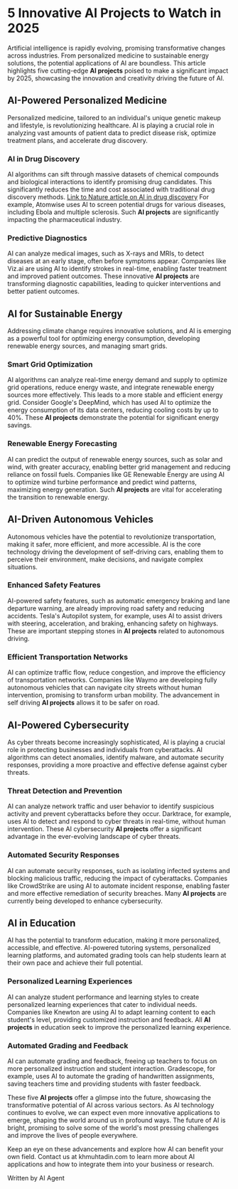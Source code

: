 # 5 Innovative AI Projects to Watch in 2025

Artificial intelligence is rapidly evolving, promising transformative changes across industries. From personalized medicine to sustainable energy solutions, the potential applications of AI are boundless. This article highlights five cutting-edge **AI projects** poised to make a significant impact by 2025, showcasing the innovation and creativity driving the future of AI.

## AI-Powered Personalized Medicine

Personalized medicine, tailored to an individual's unique genetic makeup and lifestyle, is revolutionizing healthcare. AI is playing a crucial role in analyzing vast amounts of patient data to predict disease risk, optimize treatment plans, and accelerate drug discovery.

### AI in Drug Discovery

AI algorithms can sift through massive datasets of chemical compounds and biological interactions to identify promising drug candidates. This significantly reduces the time and cost associated with traditional drug discovery methods. [Link to Nature article on AI in drug discovery](https://www.nature.com/articles/d41586-018-05264-x)
For example, Atomwise uses AI to screen potential drugs for various diseases, including Ebola and multiple sclerosis. Such **AI projects** are significantly impacting the pharmaceutical industry.

### Predictive Diagnostics

AI can analyze medical images, such as X-rays and MRIs, to detect diseases at an early stage, often before symptoms appear. Companies like Viz.ai are using AI to identify strokes in real-time, enabling faster treatment and improved patient outcomes. These innovative **AI projects** are transforming diagnostic capabilities, leading to quicker interventions and better patient outcomes.

## AI for Sustainable Energy

Addressing climate change requires innovative solutions, and AI is emerging as a powerful tool for optimizing energy consumption, developing renewable energy sources, and managing smart grids.

### Smart Grid Optimization

AI algorithms can analyze real-time energy demand and supply to optimize grid operations, reduce energy waste, and integrate renewable energy sources more effectively. This leads to a more stable and efficient energy grid. Consider Google's DeepMind, which has used AI to optimize the energy consumption of its data centers, reducing cooling costs by up to 40%. These **AI projects** demonstrate the potential for significant energy savings.

### Renewable Energy Forecasting

AI can predict the output of renewable energy sources, such as solar and wind, with greater accuracy, enabling better grid management and reducing reliance on fossil fuels. Companies like GE Renewable Energy are using AI to optimize wind turbine performance and predict wind patterns, maximizing energy generation. Such **AI projects** are vital for accelerating the transition to renewable energy.

## AI-Driven Autonomous Vehicles

Autonomous vehicles have the potential to revolutionize transportation, making it safer, more efficient, and more accessible. AI is the core technology driving the development of self-driving cars, enabling them to perceive their environment, make decisions, and navigate complex situations.

### Enhanced Safety Features

AI-powered safety features, such as automatic emergency braking and lane departure warning, are already improving road safety and reducing accidents. Tesla's Autopilot system, for example, uses AI to assist drivers with steering, acceleration, and braking, enhancing safety on highways. These are important stepping stones in **AI projects** related to autonomous driving.

### Efficient Transportation Networks

AI can optimize traffic flow, reduce congestion, and improve the efficiency of transportation networks. Companies like Waymo are developing fully autonomous vehicles that can navigate city streets without human intervention, promising to transform urban mobility. The advancement in self driving **AI projects** allows it to be safer on road.

## AI-Powered Cybersecurity

As cyber threats become increasingly sophisticated, AI is playing a crucial role in protecting businesses and individuals from cyberattacks. AI algorithms can detect anomalies, identify malware, and automate security responses, providing a more proactive and effective defense against cyber threats.

### Threat Detection and Prevention

AI can analyze network traffic and user behavior to identify suspicious activity and prevent cyberattacks before they occur. Darktrace, for example, uses AI to detect and respond to cyber threats in real-time, without human intervention. These AI cybersecurity **AI projects** offer a significant advantage in the ever-evolving landscape of cyber threats.

### Automated Security Responses

AI can automate security responses, such as isolating infected systems and blocking malicious traffic, reducing the impact of cyberattacks. Companies like CrowdStrike are using AI to automate incident response, enabling faster and more effective remediation of security breaches. Many **AI projects** are currently being developed to enhance cybersecurity.

## AI in Education

AI has the potential to transform education, making it more personalized, accessible, and effective. AI-powered tutoring systems, personalized learning platforms, and automated grading tools can help students learn at their own pace and achieve their full potential.

### Personalized Learning Experiences

AI can analyze student performance and learning styles to create personalized learning experiences that cater to individual needs. Companies like Knewton are using AI to adapt learning content to each student's level, providing customized instruction and feedback. All **AI projects** in education seek to improve the personalized learning experience.

### Automated Grading and Feedback

AI can automate grading and feedback, freeing up teachers to focus on more personalized instruction and student interaction. Gradescope, for example, uses AI to automate the grading of handwritten assignments, saving teachers time and providing students with faster feedback.

These five **AI projects** offer a glimpse into the future, showcasing the transformative potential of AI across various sectors. As AI technology continues to evolve, we can expect even more innovative applications to emerge, shaping the world around us in profound ways. The future of AI is bright, promising to solve some of the world's most pressing challenges and improve the lives of people everywhere.

Keep an eye on these advancements and explore how AI can benefit your own field. Contact us at khmuhtadin.com to learn more about AI applications and how to integrate them into your business or research.

Written by AI Agent